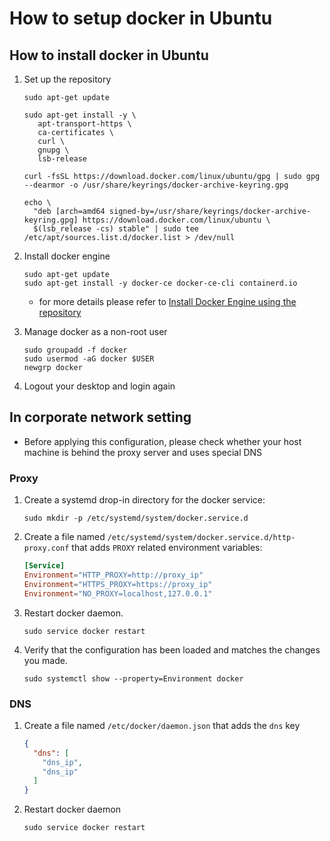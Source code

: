 # How to setup docker in Ubuntu

## How to install docker in Ubuntu

1. Set up the repository

   ```shell
   sudo apt-get update

   sudo apt-get install -y \
      apt-transport-https \
      ca-certificates \
      curl \
      gnupg \
      lsb-release

   curl -fsSL https://download.docker.com/linux/ubuntu/gpg | sudo gpg --dearmor -o /usr/share/keyrings/docker-archive-keyring.gpg

   echo \
     "deb [arch=amd64 signed-by=/usr/share/keyrings/docker-archive-keyring.gpg] https://download.docker.com/linux/ubuntu \
     $(lsb_release -cs) stable" | sudo tee /etc/apt/sources.list.d/docker.list > /dev/null
   ```

2. Install docker engine

   ```shell
   sudo apt-get update
   sudo apt-get install -y docker-ce docker-ce-cli containerd.io
   ```

   * for more details please refer to [Install Docker Engine using the repository](https://docs.docker.com/engine/install/ubuntu/#install-using-the-repository)

3. Manage docker as a non-root user

   ```shell
   sudo groupadd -f docker
   sudo usermod -aG docker $USER
   newgrp docker
   ```

4. Logout your desktop and login again

## In corporate network setting

* Before applying this configuration, please check whether your host machine is behind the proxy server and uses special DNS

### Proxy

1. Create a systemd drop-in directory for the docker service:

   ```shell
   sudo mkdir -p /etc/systemd/system/docker.service.d
   ```

2. Create a file named `/etc/systemd/system/docker.service.d/http-proxy.conf` that adds `PROXY` related environment variables:

   ```conf
   [Service]
   Environment="HTTP_PROXY=http://proxy_ip"
   Environment="HTTPS_PROXY=https://proxy_ip"
   Environment="NO_PROXY=localhost,127.0.0.1"
   ```

3. Restart docker daemon.

   ```shell
   sudo service docker restart
   ```

4. Verify that the configuration has been loaded and matches the changes you made.

   ```shell
   sudo systemctl show --property=Environment docker
   ```

### DNS

1. Create a file named `/etc/docker/daemon.json` that adds the `dns` key

   ```json
   {
     "dns": [
       "dns_ip",
       "dns_ip"
     ]
   }
   ```

2. Restart docker daemon

   ```shell
   sudo service docker restart
   ```
